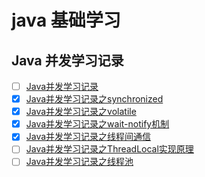 # java 基础学习

## Java 并发学习记录

- [ ] [Java并发学习记录](Java并发学习记录.md)
- [x] [Java并发学习记录之synchronized](Java并发学习记录之synchronized.md)
- [X] [Java并发学习记录之volatile](Java并发学习记录之volatile.md)
- [x] [Java并发学习记录之wait-notify机制](Java并发学习记录之wait-notify机制.md)
- [x] [Java并发学习记录之线程间通信](Java并发学习记录之线程间通信.md)
- [ ] [Java并发学习记录之ThreadLocal实现原理](Java并发学习记录之ThreadLocal实现原理.md)
- [ ] [Java并发学习记录之线程池](Java并发学习记录之线程池.md)